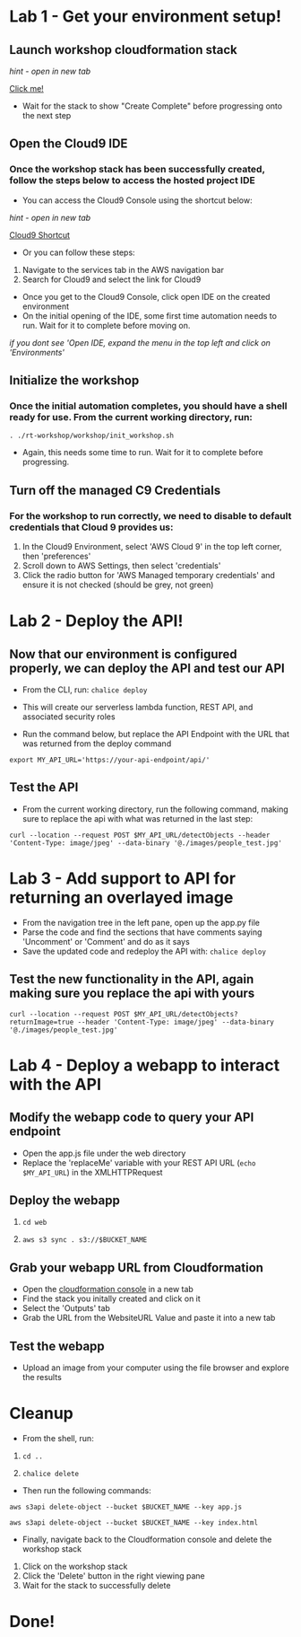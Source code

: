 # Lab 1 - Get your environment setup!


## Launch workshop cloudformation stack

*hint - open in new tab*

[Click me!](https://console.aws.amazon.com/cloudformation/home?region=us-west-2#/stacks/new?stackName=rt-workshop&templateURL=https://s3-us-west-2.amazonaws.com/www.roseburgtech.org/workshops/workshop_template.yaml)

- Wait for the stack to show "Create Complete" before progressing onto the next step

## Open the Cloud9 IDE

### Once the workshop stack has been successfully created, follow the steps below to access the hosted project IDE

- You can access the Cloud9 Console using the shortcut below:

*hint - open in new tab*

[Cloud9 Shortcut](https://us-west-2.console.aws.amazon.com/cloud9/home?region=us-west-2)

- Or you can follow these steps:

1. Navigate to the services tab in the AWS navigation bar
2. Search for Cloud9 and select the link for Cloud9

- Once you get to the Cloud9 Console, click open IDE on the created environment
- On the initial opening of the IDE, some first time automation needs to run. Wait for it to complete before moving on. 

*if you dont see 'Open IDE, expand the menu in the top left and click on 'Environments'*

## Initialize the workshop

### Once the initial automation completes, you should have a shell ready for use. From the current working directory, run:

`. ./rt-workshop/workshop/init_workshop.sh`

- Again, this needs some time to run. Wait for it to complete before progressing.

## Turn off the managed C9 Credentials

### For the workshop to run correctly, we need to disable to default credentials that Cloud 9 provides us:

1. In the Cloud9 Environment, select 'AWS Cloud 9' in the top left corner, then 'preferences'
2. Scroll down to AWS Settings, then select 'credentials'
3. Click the radio button for 'AWS Managed temporary credentials' and ensure it is not checked (should be grey, not green)

# Lab 2 - Deploy the API!

## Now that our environment is configured properly, we can deploy the API and test our API

- From the CLI, run:
`chalice deploy`

- This will create our serverless lambda function, REST API, and associated security roles
- Run the command below, but replace the API Endpoint with the URL that was returned from the deploy command

`export MY_API_URL='https://your-api-endpoint/api/'`

## Test the API

- From the current working directory, run the following command, making sure to replace the api with what was returned in the last step:

`curl --location --request POST $MY_API_URL/detectObjects --header 'Content-Type: image/jpeg' --data-binary '@./images/people_test.jpg'`

# Lab 3 - Add support to API for returning an overlayed image

- From the navigation tree in the left pane, open up the app.py file 
- Parse the code and find the sections that have comments saying 'Uncomment' or 'Comment' and do as it says
- Save the updated code and redeploy the API with:
`chalice deploy`

## Test the new functionality in the API, again making sure you replace the api with yours

`curl --location --request POST $MY_API_URL/detectObjects?returnImage=true --header 'Content-Type: image/jpeg' --data-binary '@./images/people_test.jpg'`

# Lab 4 - Deploy a webapp to interact with the API

## Modify the webapp code to query your API endpoint

- Open the app.js file under the web directory
- Replace the 'replaceMe' variable with your REST API URL (`echo $MY_API_URL`) in the XMLHTTPRequest

## Deploy the webapp

1. `cd web` 

2. `aws s3 sync . s3://$BUCKET_NAME`

## Grab your webapp URL from Cloudformation
- Open the [cloudformation console](https://us-west-2.console.aws.amazon.com/cloudformation/home?region=us-west-2) in a new tab
- Find the stack you initally created and click on it
- Select the 'Outputs' tab
- Grab the URL from the WebsiteURL Value and paste it into a new tab


## Test the webapp

- Upload an image from your computer using the file browser and explore the results


# Cleanup

- From the shell, run:

1. `cd ..`

2. `chalice delete`

- Then run the following commands:


`aws s3api delete-object --bucket $BUCKET_NAME --key app.js`

`aws s3api delete-object --bucket $BUCKET_NAME --key index.html`

- Finally, navigate back to the Cloudformation console and delete the workshop stack

1. Click on the workshop stack
2. Click the 'Delete' button in the right viewing pane
3. Wait for the stack to successfully delete

# Done!